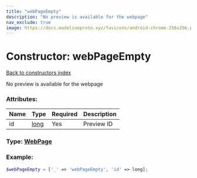 ```yaml
---
title: "webPageEmpty"
description: "No preview is available for the webpage"
nav_exclude: true
image: https://docs.madelineproto.xyz/favicons/android-chrome-256x256.png
---
```

# Constructor: webPageEmpty  
[Back to constructors index](index.md)



No preview is available for the webpage

### Attributes:

| Name     |    Type       | Required | Description |
|----------|---------------|----------|-------------|
|id|[long](../types/long.md) | Yes|Preview ID|



### Type: [WebPage](../types/WebPage.md)


### Example:

```php
$webPageEmpty = ['_' => 'webPageEmpty', 'id' => long];
```  

